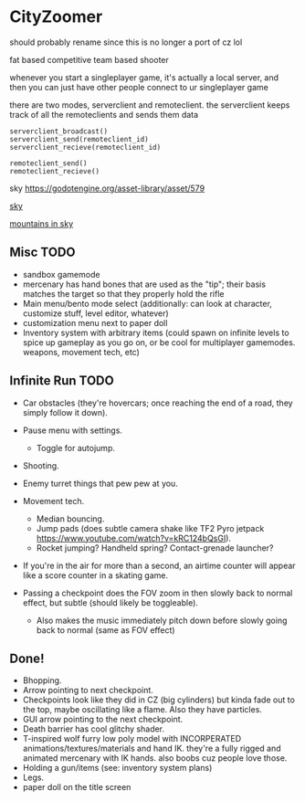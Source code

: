 # CityZoomer

should probably rename since this is no longer a port of cz lol

fat based competitive team based shooter

whenever you start a singleplayer game, it's actually a local server, and then
you can just have other people connect to ur singleplayer game

there are two modes, serverclient and remoteclient. the serverclient keeps track
of all the remoteclients and sends them data

```
serverclient_broadcast()
serverclient_send(remoteclient_id)
serverclient_recieve(remoteclient_id)

remoteclient_send()
remoteclient_recieve()
```

sky https://godotengine.org/asset-library/asset/579

[sky](https://github.com/rpgwhitelock/AllSkyFree_Godot)

[mountains in sky](https://www.blenderkit.com/asset-gallery-detail/550191ed-cfe4-450e-9a20-7a4f8b00afcb/)

## Misc TODO
- sandbox gamemode
- mercenary has hand bones that are used as the "tip"; their basis matches the target so that they properly hold the rifle
- Main menu/bento mode select (additionally: can look at character, customize stuff, level editor, whatever)
- customization menu next to paper doll
- Inventory system with arbitrary items (could spawn on infinite levels to spice up gameplay as you go on, or be cool for multiplayer gamemodes. weapons, movement tech, etc)

## Infinite Run TODO
- Car obstacles (they're hovercars; once reaching the end of a road, they simply follow it down).
- Pause menu with settings.
  - Toggle for autojump.
- Shooting.
- Enemy turret things that pew pew at you.
- Movement tech.
  - Median bouncing.
  - Jump pads (does subtle camera shake like TF2 Pyro jetpack https://www.youtube.com/watch?v=kRC124bQsGI).
  - Rocket jumping? Handheld spring? Contact-grenade launcher?
- If you're in the air for more than a second, an airtime counter will appear like a score counter in a skating game.

- Passing a checkpoint does the FOV zoom in then slowly back to normal effect, but subtle (should likely be toggleable).
  - Also makes the music immediately pitch down before slowly going back to normal (same as FOV effect)

## Done!
- Bhopping.
- Arrow pointing to next checkpoint.
- Checkpoints look like they did in CZ (big cylinders) but kinda fade out to the top, maybe oscillating like a flame. Also they have particles.
- GUI arrow pointing to the next checkpoint.
- Death barrier has cool glitchy shader.
- T-inspired wolf furry low poly model with INCORPERATED animations/textures/materials and hand IK. they're a fully rigged and animated mercenary with IK hands. also boobs cuz people love those.
- Holding a gun/items (see: inventory system plans)
- Legs.
- paper doll on the title screen
